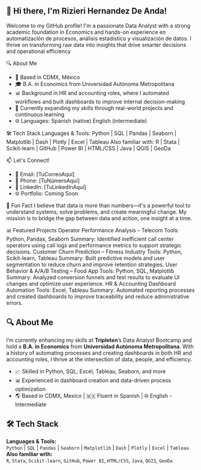 ## 👋 Hi there, I'm Rizieri Hernandez De Anda!

Welcome to my GitHub profile! I'm a passionate Data Analyst with a strong academic foundation in Economics and hands-on experience en automatización de procesos, análisis estadístico y visualización de datos. I thrive on transforming raw data into insights that drive smarter decisions and operational efficiency

🔍 About Me
- 📍 Based in CDMX, México
- 🎓 B.A. in Economics from Universidad Autónoma Metropolitana
- 📊 Background in HR and accounting roles, where I automated workflows and built dashboards to improve internal decision-making
- 🚀 Currently expanding my skills through real-world projects and continuous learning
- 🌐 Languages: Spanish (native)  English (intermediate)

🛠️ Tech Stack
Languages & Tools:
Python | SQL | Pandas | Seaborn | Matplotlib | Dash | Plotly | Excel | Tableau
Also familiar with:
R | Stata | Scikit-learn | GitHub | Power BI | HTML/CSS | Java | QGIS | GeoDa

📫 Let's Connect!
- 📧 Email: [TuCorreoAquí]
- 📱 Phone: [TuNúmeroAquí]
- 🔗 LinkedIn: [TuLinkedInAquí]
- 🌐 Portfolio: Coming Soon

🚀 Fun Fact
I believe that data is more than numbers—it's a powerful tool to understand systems, solve problems, and create meaningful change. My mission is to bridge the gap between data and action, one insight at a time.


📊 Featured Projects
Operator Performance Analysis – Telecom
Tools: Python, Pandas, Seaborn
Summary: Identified inefficient call center operators using call logs and performance metrics to support strategic decisions.
Customer Churn Prediction – Fitness Industry
Tools: Python, Scikit-learn, Tableau
Summary: Built predictive models and user segmentation to reduce churn and improve retention strategies.
User Behavior & A/A/B Testing – Food App
Tools: Python, SQL, Matplotlib
Summary: Analyzed conversion funnels and test results to evaluate UI changes and optimize user experience.
HR & Accounting Dashboard Automation
Tools: Excel, Tableau
Summary: Automated reporting processes and created dashboards to improve traceability and reduce administrative errors.



## 🔍 About Me
I’m currently enhancing my skills at **Tripleten**’s Data Analyst Bootcamp and hold a **B.A. in Economics** from **Universidad Autónoma Metropolitana**. With a history of automating processes and creating dashboards in both HR and accounting roles, I thrive at the intersection of data, people, and efficiency.

- 📈 Skilled in Python, SQL, Excel, Tableau, Seaborn, and more  
- 📊 Experienced in dashboard creation and data-driven process optimization  
- 🌎 Based in CDMX, Mexico | 🇲🇽 Fluent in Spanish | 🌐 English - Intermediate   

## 🛠 Tech Stack
**Languages & Tools:**  
`Python` | `SQL` | `Pandas` | `Seaborn` | `Matplotlib` | `Dash` | `Plotly` | `Excel` | `Tableau`  
**Also familiar with:**  
`R`, `Stata`, `Scikit-learn`, `GitHub`, `Power BI`, `HTML/CSS`, `Java`, `QGIS`, `GeoDa`

